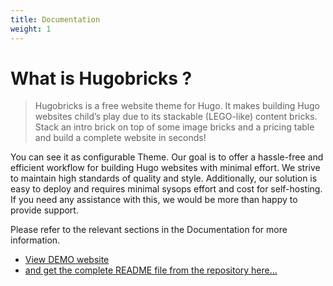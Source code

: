 ```yaml
---
title: Documentation
weight: 1
---
```


# What is Hugobricks ?

> Hugobricks is a free website theme for Hugo. It makes building Hugo websites child’s play due to its stackable (LEGO-like) content bricks. Stack an intro brick on top of some image bricks and a pricing table and build a complete website in seconds!

You can see it as configurable Theme. Our goal is to offer a hassle-free and efficient workflow for building Hugo websites with minimal effort. We strive to maintain high standards of quality and style. Additionally, our solution is easy to deploy and requires minimal sysops effort and cost for self-hosting. If you need any assistance with this, we would be more than happy to provide support.

Please refer to the relevant sections in the Documentation for more information.


- [View DEMO website](https://www.hugobricks.preview.usecue.com/)
- [and get the complete README file from the repository  here...](https://github.com/jhvanderschee/hugobricks#readme)

